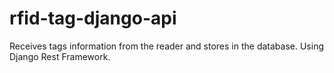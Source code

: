 # rfid-tag-django-api
Receives tags information from the reader and stores in the database. Using Django Rest Framework.
